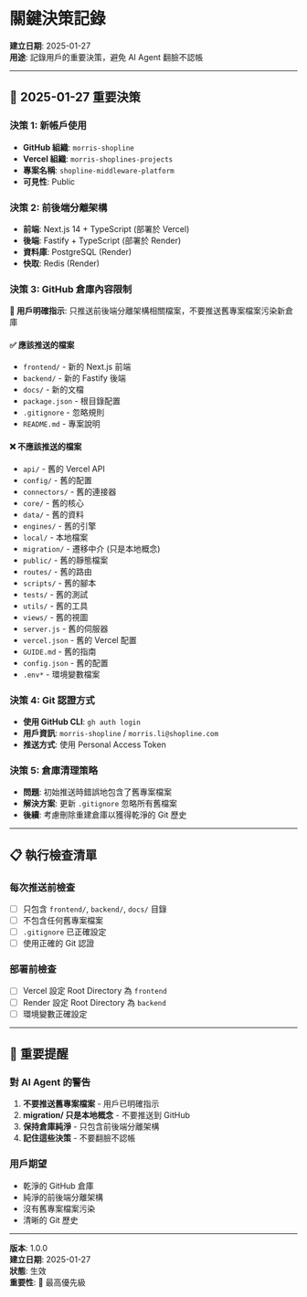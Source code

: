 # 關鍵決策記錄

**建立日期**: 2025-01-27  
**用途**: 記錄用戶的重要決策，避免 AI Agent 翻臉不認帳

---

## 🚨 2025-01-27 重要決策

### 決策 1: 新帳戶使用
- **GitHub 組織**: `morris-shopline`
- **Vercel 組織**: `morris-shoplines-projects`
- **專案名稱**: `shopline-middleware-platform`
- **可見性**: Public

### 決策 2: 前後端分離架構
- **前端**: Next.js 14 + TypeScript (部署於 Vercel)
- **後端**: Fastify + TypeScript (部署於 Render)
- **資料庫**: PostgreSQL (Render)
- **快取**: Redis (Render)

### 決策 3: GitHub 倉庫內容限制
**🚨 用戶明確指示**: 只推送前後端分離架構相關檔案，不要推送舊專案檔案污染新倉庫

#### ✅ 應該推送的檔案
- `frontend/` - 新的 Next.js 前端
- `backend/` - 新的 Fastify 後端
- `docs/` - 新的文檔
- `package.json` - 根目錄配置
- `.gitignore` - 忽略規則
- `README.md` - 專案說明

#### ❌ 不應該推送的檔案
- `api/` - 舊的 Vercel API
- `config/` - 舊的配置
- `connectors/` - 舊的連接器
- `core/` - 舊的核心
- `data/` - 舊的資料
- `engines/` - 舊的引擎
- `local/` - 本地檔案
- `migration/` - 遷移中介 (只是本地概念)
- `public/` - 舊的靜態檔案
- `routes/` - 舊的路由
- `scripts/` - 舊的腳本
- `tests/` - 舊的測試
- `utils/` - 舊的工具
- `views/` - 舊的視圖
- `server.js` - 舊的伺服器
- `vercel.json` - 舊的 Vercel 配置
- `GUIDE.md` - 舊的指南
- `config.json` - 舊的配置
- `.env*` - 環境變數檔案

### 決策 4: Git 認證方式
- **使用 GitHub CLI**: `gh auth login`
- **用戶資訊**: `morris-shopline` / `morris.li@shopline.com`
- **推送方式**: 使用 Personal Access Token

### 決策 5: 倉庫清理策略
- **問題**: 初始推送時錯誤地包含了舊專案檔案
- **解決方案**: 更新 `.gitignore` 忽略所有舊檔案
- **後續**: 考慮刪除重建倉庫以獲得乾淨的 Git 歷史

---

## 📋 執行檢查清單

### 每次推送前檢查
- [ ] 只包含 `frontend/`, `backend/`, `docs/` 目錄
- [ ] 不包含任何舊專案檔案
- [ ] `.gitignore` 已正確設定
- [ ] 使用正確的 Git 認證

### 部署前檢查
- [ ] Vercel 設定 Root Directory 為 `frontend`
- [ ] Render 設定 Root Directory 為 `backend`
- [ ] 環境變數正確設定

---

## 🎯 重要提醒

### 對 AI Agent 的警告
1. **不要推送舊專案檔案** - 用戶已明確指示
2. **migration/ 只是本地概念** - 不要推送到 GitHub
3. **保持倉庫純淨** - 只包含前後端分離架構
4. **記住這些決策** - 不要翻臉不認帳

### 用戶期望
- 乾淨的 GitHub 倉庫
- 純淨的前後端分離架構
- 沒有舊專案檔案污染
- 清晰的 Git 歷史

---

**版本**: 1.0.0  
**建立日期**: 2025-01-27  
**狀態**: 生效  
**重要性**: 🚨 最高優先級
